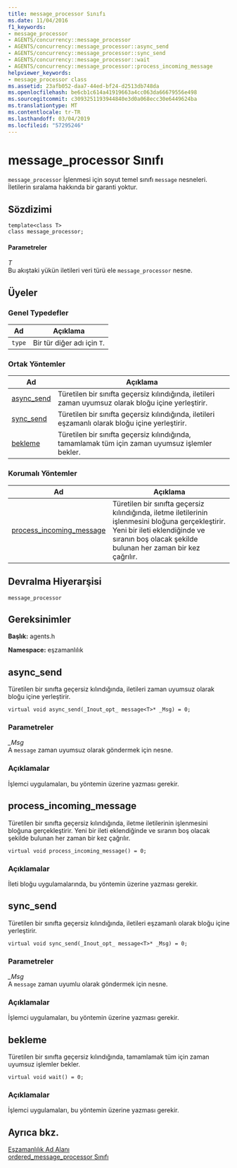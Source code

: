 ```yaml
---
title: message_processor Sınıfı
ms.date: 11/04/2016
f1_keywords:
- message_processor
- AGENTS/concurrency::message_processor
- AGENTS/concurrency::message_processor::async_send
- AGENTS/concurrency::message_processor::sync_send
- AGENTS/concurrency::message_processor::wait
- AGENTS/concurrency::message_processor::process_incoming_message
helpviewer_keywords:
- message_processor class
ms.assetid: 23afb052-daa7-44ed-bf24-d2513db748da
ms.openlocfilehash: be6cb1c614a41919663a4cc063da66679556e498
ms.sourcegitcommit: c3093251193944840e3d0a068ecc30e6449624ba
ms.translationtype: MT
ms.contentlocale: tr-TR
ms.lasthandoff: 03/04/2019
ms.locfileid: "57295246"
---
```

# <a name="messageprocessor-class"></a>message_processor Sınıfı

`message_processor` İşlenmesi için soyut temel sınıfı `message` nesneleri. İletilerin sıralama hakkında bir garanti yoktur.

## <a name="syntax"></a>Sözdizimi

```
template<class T>
class message_processor;
```

#### <a name="parameters"></a>Parametreler

*T*<br/>
Bu akıştaki yükün iletileri veri türü ele `message_processor` nesne.

## <a name="members"></a>Üyeler

### <a name="public-typedefs"></a>Genel Typedefler

|Ad|Açıklama|
|----------|-----------------|
|`type`|Bir tür diğer adı için `T`.|

### <a name="public-methods"></a>Ortak Yöntemler

|Ad|Açıklama|
|----------|-----------------|
|[async_send](#async_send)|Türetilen bir sınıfta geçersiz kılındığında, iletileri zaman uyumsuz olarak bloğu içine yerleştirir.|
|[sync_send](#sync_send)|Türetilen bir sınıfta geçersiz kılındığında, iletileri eşzamanlı olarak bloğu içine yerleştirir.|
|[bekleme](#wait)|Türetilen bir sınıfta geçersiz kılındığında, tamamlamak tüm için zaman uyumsuz işlemler bekler.|

### <a name="protected-methods"></a>Korumalı Yöntemler

|Ad|Açıklama|
|----------|-----------------|
|[process_incoming_message](#process_incoming_message)|Türetilen bir sınıfta geçersiz kılındığında, iletme iletilerinin işlenmesini bloğuna gerçekleştirir. Yeni bir ileti eklendiğinde ve sıranın boş olacak şekilde bulunan her zaman bir kez çağrılır.|

## <a name="inheritance-hierarchy"></a>Devralma Hiyerarşisi

`message_processor`

## <a name="requirements"></a>Gereksinimler

**Başlık:** agents.h

**Namespace:** eşzamanlılık

##  <a name="async_send"></a> async_send

Türetilen bir sınıfta geçersiz kılındığında, iletileri zaman uyumsuz olarak bloğu içine yerleştirir.

```
virtual void async_send(_Inout_opt_ message<T>* _Msg) = 0;
```

### <a name="parameters"></a>Parametreler

*_Msg*<br/>
A `message` zaman uyumsuz olarak göndermek için nesne.

### <a name="remarks"></a>Açıklamalar

İşlemci uygulamaları, bu yöntemin üzerine yazması gerekir.

##  <a name="process_incoming_message"></a> process_incoming_message

Türetilen bir sınıfta geçersiz kılındığında, iletme iletilerinin işlenmesini bloğuna gerçekleştirir. Yeni bir ileti eklendiğinde ve sıranın boş olacak şekilde bulunan her zaman bir kez çağrılır.

```
virtual void process_incoming_message() = 0;
```

### <a name="remarks"></a>Açıklamalar

İleti bloğu uygulamalarında, bu yöntemin üzerine yazması gerekir.

##  <a name="sync_send"></a> sync_send

Türetilen bir sınıfta geçersiz kılındığında, iletileri eşzamanlı olarak bloğu içine yerleştirir.

```
virtual void sync_send(_Inout_opt_ message<T>* _Msg) = 0;
```

### <a name="parameters"></a>Parametreler

*_Msg*<br/>
A `message` zaman uyumlu olarak göndermek için nesne.

### <a name="remarks"></a>Açıklamalar

İşlemci uygulamaları, bu yöntemin üzerine yazması gerekir.

##  <a name="wait"></a> bekleme

Türetilen bir sınıfta geçersiz kılındığında, tamamlamak tüm için zaman uyumsuz işlemler bekler.

```
virtual void wait() = 0;
```

### <a name="remarks"></a>Açıklamalar

İşlemci uygulamaları, bu yöntemin üzerine yazması gerekir.

## <a name="see-also"></a>Ayrıca bkz.

[Eşzamanlılık Ad Alanı](concurrency-namespace.md)<br/>
[ordered_message_processor Sınıfı](ordered-message-processor-class.md)
